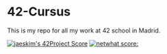 # 42-Cursus
This is my repo for all my work at 42 school in Madrid.


[![jaeskim's 42Project Score](https://badge42.herokuapp.com/api/project/ldurante/Libft)](https://github.com/JaeSeoKim/badge42)
[![netwhat score: ](https://badge42.herokuapp.com/api/project/ldurante/netwhat)](https://github.com/JaeSeoKim/badge42)
